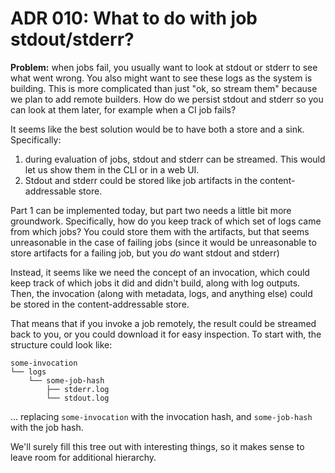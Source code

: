 # ADR 010: What to do with job stdout/stderr?

**Problem:** when jobs fail, you usually want to look at stdout or stderr to see what went wrong.
You also might want to see these logs as the system is building.
This is more complicated than just "ok, so stream them" because we plan to add remote builders.
How do we persist stdout and stderr so you can look at them later, for example when a CI job fails?

It seems like the best solution would be to have both a store and a sink.
Specifically:

1. during evaluation of jobs, stdout and stderr can be streamed.
   This would let us show them in the CLI or in a web UI.
2. Stdout and stderr could be stored like job artifacts in the content-addressable store.

Part 1 can be implemented today, but part two needs a little bit more groundwork.
Specifically, how do you keep track of which set of logs came from which jobs?
You could store them with the artifacts, but that seems unreasonable in the case of failing jobs (since it would be unreasonable to store artifacts for a failing job, but you *do* want stdout and stderr)

Instead, it seems like we need the concept of an invocation, which could keep track of which jobs it did and didn't build, along with log outputs.
Then, the invocation (along with metadata, logs, and anything else) could be stored in the content-addressable store.

That means that if you invoke a job remotely, the result could be streamed back to you, or you could download it for easy inspection.
To start with, the structure could look like:

```
some-invocation
└── logs
    └── some-job-hash
        ├── stderr.log
        └── stdout.log
```

... replacing `some-invocation` with the invocation hash, and `some-job-hash` with the job hash.

We'll surely fill this tree out with interesting things, so it makes sense to leave room for additional hierarchy.
